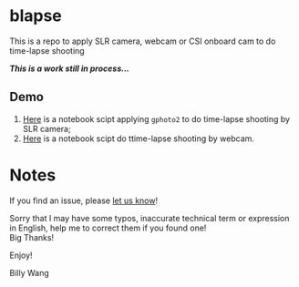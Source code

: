 # blapse
This is a repo to apply SLR camera, webcam or CSI onboard cam to do time-lapse shooting

__*This is a work still in process...*__

## Demo
1) [Here](gphoto_lapse.ipynb) is a notebook scipt applying ```gphoto2``` to do time-lapse shooting by SLR camera;
2) [Here](usb_cam_lapse.ipynb) is a notebook scipt do ttime-lapse shooting by webcam.

# Notes
If you find an issue, please [let us know](../..//issues)!

Sorry that I may have some typos, inaccurate technical term or expression in English, help me to correct them if you found one! \
Big Thanks!

Enjoy!

Billy Wang
